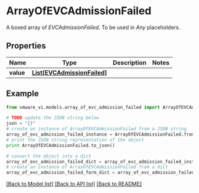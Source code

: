 # ArrayOfEVCAdmissionFailed

A boxed array of *EVCAdmissionFailed*. To be used in *Any* placeholders. 

## Properties
Name | Type | Description | Notes
------------ | ------------- | ------------- | -------------
**value** | [**List[EVCAdmissionFailed]**](EVCAdmissionFailed.md) |  | 

## Example

```python
from vmware_vi.models.array_of_evc_admission_failed import ArrayOfEVCAdmissionFailed

# TODO update the JSON string below
json = "{}"
# create an instance of ArrayOfEVCAdmissionFailed from a JSON string
array_of_evc_admission_failed_instance = ArrayOfEVCAdmissionFailed.from_json(json)
# print the JSON string representation of the object
print ArrayOfEVCAdmissionFailed.to_json()

# convert the object into a dict
array_of_evc_admission_failed_dict = array_of_evc_admission_failed_instance.to_dict()
# create an instance of ArrayOfEVCAdmissionFailed from a dict
array_of_evc_admission_failed_form_dict = array_of_evc_admission_failed.from_dict(array_of_evc_admission_failed_dict)
```
[[Back to Model list]](../README.md#documentation-for-models) [[Back to API list]](../README.md#documentation-for-api-endpoints) [[Back to README]](../README.md)


